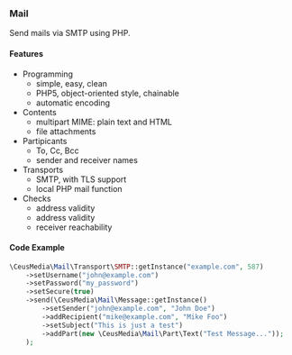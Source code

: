 ### Mail

Send mails via SMTP using PHP.

#### Features
- Programming
  - simple, easy, clean
  - PHP5, object-oriented style, chainable
  - automatic encoding
- Contents
  - multipart MIME: plain text and HTML
  - file attachments
- Partipicants
  - To, Cc, Bcc
  - sender and receiver names
- Transports
  - SMTP, with TLS support
  - local PHP mail function
- Checks
  - address validity
  - address validity
  - receiver reachability

#### Code Example

```php
\CeusMedia\Mail\Transport\SMTP::getInstance("example.com", 587)
	->setUsername("john@example.com")
	->setPassword("my_password")
	->setSecure(true)
	->send(\CeusMedia\Mail\Message::getInstance()
		->setSender("john@example.com", "John Doe")
		->addRecipient("mike@example.com", "Mike Foo")
		->setSubject("This is just a test")
		->addPart(new \CeusMedia\Mail\Part\Text("Test Message..."));
	);
```
